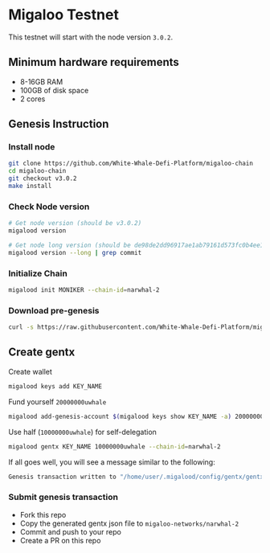 # Migaloo Testnet

This testnet will start with the node version `3.0.2`.

## Minimum hardware requirements

- 8-16GB RAM
- 100GB of disk space
- 2 cores

## Genesis Instruction

### Install node

```bash
git clone https://github.com/White-Whale-Defi-Platform/migaloo-chain
cd migaloo-chain
git checkout v3.0.2
make install
```

### Check Node version

```bash
# Get node version (should be v3.0.2)
migalood version

# Get node long version (should be de98de2dd96917ae1ab79161d573fc0b4ee1facf)
migalood version --long | grep commit
```

### Initialize Chain

```bash
migalood init MONIKER --chain-id=narwhal-2
```

### Download pre-genesis

```bash
curl -s https://raw.githubusercontent.com/White-Whale-Defi-Platform/migaloo-networks/main/narwhal-2/pre-genesis.json > ~/.migalood/config/genesis.json
```

## Create gentx

Create wallet

```bash
migalood keys add KEY_NAME
```

Fund yourself `20000000uwhale`

```bash
migalood add-genesis-account $(migalood keys show KEY_NAME -a) 20000000uwhale
```

Use half (`10000000uwhale`) for self-delegation

```bash
migalood gentx KEY_NAME 10000000uwhale --chain-id=narwhal-2
```

If all goes well, you will see a message similar to the following:

```bash
Genesis transaction written to "/home/user/.migalood/config/gentx/gentx-******.json"
```

### Submit genesis transaction

- Fork this repo
- Copy the generated gentx json file to `migaloo-networks/narwhal-2`
- Commit and push to your repo
- Create a PR on this repo
